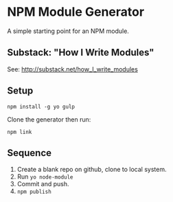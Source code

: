 # NPM Module Generator
A simple starting point for an NPM module.

## Substack: "How I Write Modules"
See: http://substack.net/how_I_write_modules


## Setup

    npm install -g yo gulp

Clone the generator then run:

    npm link


## Sequence
1. Create a blank repo on github, clone to local system.
2. Run `yo node-module`
4. Commit and push.
5. `npm publish`
